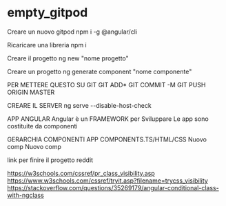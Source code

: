 # empty_gitpod

Creare un nuovo gitpod
npm i -g @angular/cli

Ricaricare una libreria 
npm i

Creare il progetto
ng new "nome progetto"

Creare un progetto
ng generate component "nome componente"

PER METTERE QUESTO SU GIT
GIT ADD*
GIT COMMIT -M
GIT PUSH ORIGIN MASTER

CREARE IL SERVER
ng serve --disable-host-check

APP ANGULAR
Angular è un FRAMEWORK per Sviluppare 
Le app sono costituite da componenti

GERARCHIA COMPONENTI
APP COMPONENTS.TS/HTML/CSS
  Nuovo comp
    Nuovo comp 

link per finire il progetto reddit

https://w3schools.com/cssref/pr_class_visibility.asp
https://www.w3schools.com/cssref/tryit.asp?filename=trycss_visibility
https://stackoverflow.com/questions/35269179/angular-conditional-class-with-ngclass
